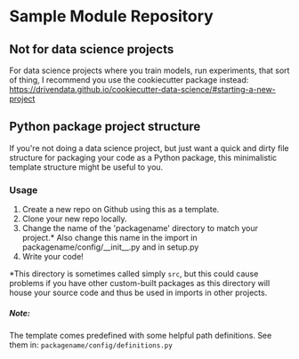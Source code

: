 Sample Module Repository
========================

## Not for data science projects

For data science projects where you train models, run experiments, that sort of thing, I recommend you use the
cookiecutter package instead:
https://drivendata.github.io/cookiecutter-data-science/#starting-a-new-project

## Python package project structure

If you're not doing a data science project, but just want a quick and dirty file structure for packaging your code as a
Python package, this minimalistic template structure might be useful to you.

### Usage

1. Create a new repo on Github using this as a template.
2. Clone your new repo locally.
3. Change the name of the 'packagename' directory to match your project.*
   Also change this name in the import in packagename/config/\_\_init__.py and in setup.py
4. Write your code!

*This directory is sometimes called simply `src`, but this could cause problems if you have other custom-built packages
as this directory will house your source code and thus be used in imports in other projects.

##### Note:

The template comes predefined with some helpful path definitions. See them in: `packagename/config/definitions.py`

